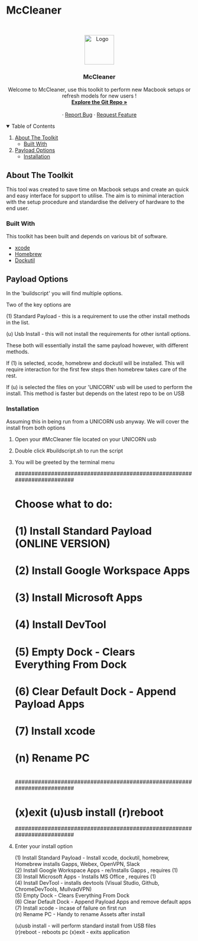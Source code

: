 # McCleaner

<!-- PROJECT SHIELDS -->
<!--
*** I'm using markdown "reference style" links for readability.
*** Reference links are enclosed in brackets [ ] instead of parentheses ( ).
*** See the bottom of this document for the declaration of the reference variables
*** for contributors-url, forks-url, etc. This is an optional, concise syntax you may use.
*** https://www.markdownguide.org/basic-syntax/#reference-style-links
-->

<!-- PROJECT LOGO -->
<br />
<p align="center">
    <img src="IMG/McCleaner.png" alt="Logo" width="80" height="80">
  </a>

  <h3 align="center">McCleaner</h3>

  <p align="center">
    Welcome to McCleaner, use this toolkit to perform new Macbook setups or refresh models for new users !
    <br />
    <a href="https://github.com/VGW/uni-McCleaner/"><strong>Explore the Git Repo »</strong></a>
    <br />
    <br />
    ·
    <a href="https://github.com/VGW/uni-McCleaner/issues">Report Bug</a>
    ·
    <a href="https://github.com/VGW/uni-McCleaner/issues">Request Feature</a>
  </p>
</p>



<!-- TABLE OF CONTENTS -->
<details open="open">
  <summary>Table of Contents</summary>
  <ol>
    <li>
      <a href="#about-the-project">About The Toolkit</a>
      <ul>
        <li><a href="#built-with">Built With</a></li>
      </ul>
    </li>
    <li>
      <a href="#getting-started">Payload Options</a>
      <ul>
        <li><a href="#installation">Installation</a></li>
      </ul>
    </li>
  </ol>
</details>



<!-- ABOUT THE TOOL -->
## About The Toolkit

This tool was created to save time on Macbook setups and create an quick and easy interface for support to utilise. The aim is to minimal interaction with the setup procedure and standardise the delivery of hardware to the end user. 


### Built With

This toolkit has been built and depends on various bit of software.
* [xcode](https://developer.apple.com/xcode/)
* [Homebrew](https://brew.sh/)
* [Dockutil](https://github.com/kcrawford/dockutil)



<!-- GETTING STARTED -->
## Payload Options

In the 'buildscript' you will find multiple options. 

Two of the key options are 

(1) Standard Payload - this is a requirement to use the other install methods in the list.

(u) Usb Install - this will not install the requirements for other isntall options.


These both will essentially install the same payload however, with different methods. 

If (1) is selected, xcode, homebrew and dockutil will be installed. This will require interaction for the first few steps then homebrew takes care of the rest.

If (u) is selected the files on your 'UNICORN' usb will be used to perform the install. This method is faster but depends on the latest repo to be on USB


### Installation

Assuming this in being run from a UNICORN usb anyway. We will cover the install from both options

1. Open your #McCleaner file located on your UNICORN usb

2. Double click #buildscript.sh to run the script
  
3. You will be greeted by the terminal menu 

  	########################################################################
    #                                                                      #
    #                                                                      #
    #                                                                      #
    # Choose what to do:                                                   #
    #                                                                      #
    #  (1) Install Standard Payload (ONLINE VERSION)                       #
    #  (2) Install Google Workspace Apps                                   #
    #  (3) Install Microsoft Apps                                          #
    #  (4) Install DevTool                                                 #
    #  (5) Empty Dock - Clears Everything From Dock                        #
    #  (6) Clear Default Dock - Append Payload Apps                        #
    #  (7) Install xcode                                                   #
    #  (n) Rename PC                                                       #
    #                                                                      #
    #                                                                      #
    ########################################################################
    #  (x)exit                 (u)usb install                  (r)reboot   #
    ########################################################################



4. Enter your install option 

    (1) Install Standard Payload - Install xcode, dockutil, homebrew, Homebrew installs Gapps, Webex, OpenVPN, Slack                    
    (2) Install Google Workspace Apps - re/Installs Gapps , requires (1)                               
    (3) Install Microsoft Apps - Installs MS Office , requires (1)                                        
    (4) Install DevTool - installs devtools (Visual Studio, Github, ChromeDevTools, MullvadVPN)                                               
    (5) Empty Dock - Clears Everything From Dock                       
    (6) Clear Default Dock - Append Payload Apps and remove default apps                       
    (7) Install xcode - incase of failure on first run                                             
    (n) Rename PC - Handy to rename Assets after install

    (u)usb install - will perform standard install from USB files                  
    (r)reboot - reboots pc
    (x)exit  -  exits application
